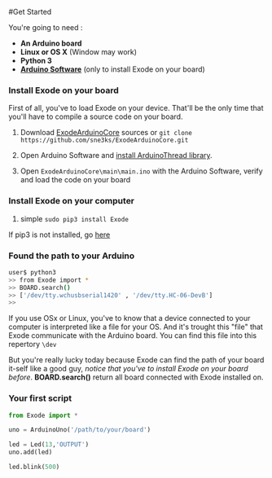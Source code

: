#Get Started

You're going to need :

- **An Arduino board**
- **Linux or OS X** (Window may work)
- **Python 3**
- **[Arduino Software](https://www.arduino.cc/en/Main/Software)** (only to install Exode on your board)

### Install Exode on your board

First of all, you've to load Exode on your device. That'll be the only time that
you'll have to compile a source code on your board.

1. Download [ExodeArduinoCore](https://github.com/sne3ks/ExodeArduinoCore) sources or ```git clone https://github.com/sne3ks/ExodeArduinoCore.git```

2. Open Arduino Software and [install ArduinoThread library](https://www.arduino.cc/en/Guide/Libraries).

3. Open ```ExodeArduinoCore\main\main.ino``` with the Arduino Software, verify and load the code on your board

### Install Exode on your computer

1. simple ```sudo pip3 install Exode```


If pip3 is not installed, go [here](https://pip.pypa.io/en/latest/installing/)

### Found the path to your Arduino
```bash
user$ python3
>> from Exode import *
>> BOARD.search()
>> ['/dev/tty.wchusbserial1420' , '/dev/tty.HC-06-DevB']
>>
```

If you use OSx or Linux, you've to know that a device connected to your computer
is interpreted like a file for your OS. And it's trought this "file" that Exode communicate
with the Arduino board. You can find this file into this repertory ```\dev```

But you're really lucky today because Exode can find the path of your board it-self like
a good guy, *notice that you've to install Exode on your board before*.
**BOARD.search()** return all board connected with Exode installed on.

### Your first script
```python
from Exode import *

uno = ArduinoUno('/path/to/your/board')

led = Led(13,'OUTPUT')
uno.add(led)

led.blink(500)
```
